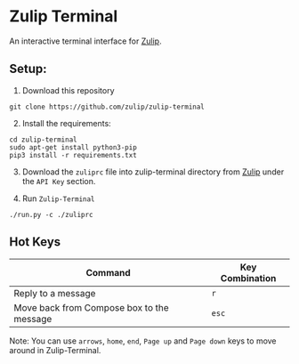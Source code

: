 # Zulip Terminal

An interactive terminal interface for [Zulip](https://zulipchat.com).

 ## Setup:
  1. Download this repository
  ```
  git clone https://github.com/zulip/zulip-terminal
  ```

  2. Install the requirements:
  ```
  cd zulip-terminal
  sudo apt-get install python3-pip
  pip3 install -r requirements.txt
  ```

  3. Download the `zuliprc` file into zulip-terminal directory from [Zulip](https://chat.zulip.org/#settings/your-account)
  under the `API Key` section.

  4. Run `Zulip-Terminal`
  ```
  ./run.py -c ./zuliprc
  ```

## Hot Keys
| Command | Key Combination |
| ------- | --------------- |
| Reply to a message | `r` |
| Move back from Compose box to the message | `esc` |

Note: You can use `arrows`, `home`, `end`, `Page up` and `Page down` keys to move around in Zulip-Terminal.
